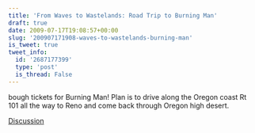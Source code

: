 ```yaml
---
title: 'From Waves to Wastelands: Road Trip to Burning Man'
draft: true
date: 2009-07-17T19:08:57+00:00
slug: '200907171908-waves-to-wastelands-burning-man'
is_tweet: true
tweet_info:
  id: '2687177399'
  type: 'post'
  is_thread: False
---
```




bough tickets for Burning Man! Plan is to drive along the Oregon coast Rt 101 all the way to Reno and come back through Oregon high desert.

[Discussion](https://x.com/sytelus/status/2687177399)
